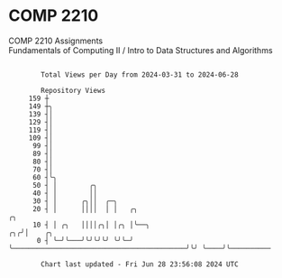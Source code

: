 # COMP 2210
COMP 2210 Assignments  
Fundamentals of Computing II / Intro to Data Structures and Algorithms

```

        Total Views per Day from 2024-03-31 to 2024-06-28

        Repository Views
     159 ┼
     149 ┼╮
     139 ┤│
     129 ┤│
     119 ┤│
     109 ┤│
      99 ┤│
      89 ┤│
      80 ┤│
      70 ┤│
      60 ┤╰╮
      50 ┤ │        ╭╮
      40 ┤ │        ││
      30 ┤ │      ╭╮││  ╭─╮
      20 ┤ │      ││││  │ │   ╭╮                                                 ╭╮
      10 ┤ │ ╭╮   ││││╭╮│ │╭╮ │╰──╮                                           ╭╮╭╯│    ╭╮
       0 ┤ ╰─╯╰───╯╰╯╰╯╰╯ ╰╯╰─╯   ╰───────────────────────────────────────────╯╰╯ ╰────╯╰──────────

        Chart last updated - Fri Jun 28 23:56:08 2024 UTC
        
```

